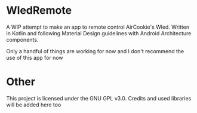 # WledRemote
A WIP attempt to make an app to remote control AirCookie's Wled. Written in Kotlin and following Material Design guidelines with Android Architecture components.

Only a handful of things are working for now and I don't recommend the use of this app for now

# Other
This project is licensed under the GNU GPL v3.0. Credits and used libraries will be added here too
